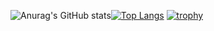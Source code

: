![Anurag's GitHub stats](https://github-readme-stats.vercel.app/api?username=TaikiOkabayashi&show_icons=true&theme=radical)[![Top Langs](https://github-readme-stats.vercel.app/api/top-langs/?username=TaikiOkabayashi&theme=radical&layout=compact)](https://github.com/TaikiOkabayashi/github-readme-stats)
[![trophy](https://github-profile-trophy.vercel.app/?username=TaikiOkabayashi&theme=onedark)](https://github.com/TaikiOkabayashi/github-profile-trophy)
